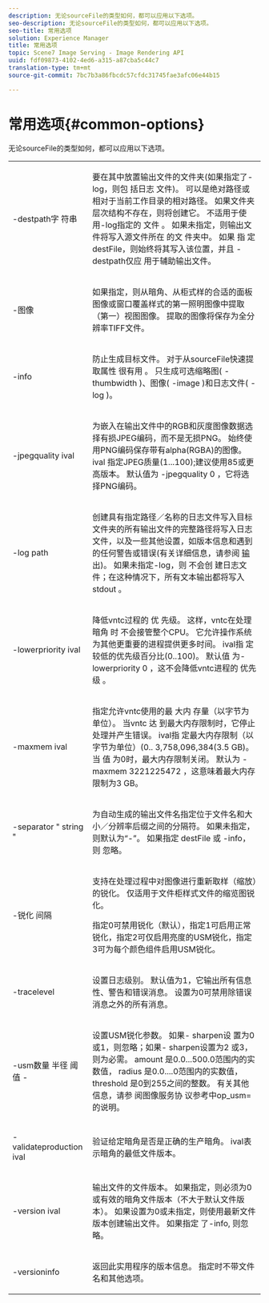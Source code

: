 ```yaml
---
description: 无论sourceFile的类型如何，都可以应用以下选项。
seo-description: 无论sourceFile的类型如何，都可以应用以下选项。
seo-title: 常用选项
solution: Experience Manager
title: 常用选项
topic: Scene7 Image Serving - Image Rendering API
uuid: fdf09873-4102-4ed6-a315-a87cba5c44c7
translation-type: tm+mt
source-git-commit: 7bc7b3a86fbcdc57cfdc31745fae3afc06e44b15

---
```



# 常用选项{#common-options}

无论sourceFile的类型如何，都可以应用以下选项。

<table id="simpletable_3BFC3737C891411D84405CEEF6B19542"> 
 <tr class="strow"> 
  <td class="stentry"> <p> <span class="codeph"> -destpath字 <span class="varname"> 符串 </span></span> </p> </td> 
  <td class="stentry"> <p>要在其中放置输出文件的文件夹(如果指定了-log，则包 <span class="codeph"> 括日志 </span> 文件)。 可以是绝对路径或相对于当前工作目录的相对路径。 如果文件夹层次结构不存在，则将创建它。 不适用于使用-log指定的 <span class="codeph"> 文件 </span>。 如果未指定，则输出文件将写入源文件所在 <span class="varname"> 的文 </span> 件夹中。 如果 <span class="varname"> 指 </span> 定destFile，则始终将其写入该位置，并且 <span class="codeph"> -destpath仅应 </span> 用于辅助输出文件。 </p> </td> 
 </tr> 
 <tr class="strow"> 
  <td class="stentry"> <p> <span class="codeph"> -图像 </span> </p> </td> 
  <td class="stentry"> <p>如果指定，则从暗角、从柜式样的合适的面板图像或窗口覆盖样式的第一照明图像中提取（第一）视图图像。 提取的图像将保存为全分辨率TIFF文件。 </p> </td> 
 </tr> 
 <tr class="strow"> 
  <td class="stentry"> <p> <span class="codeph"> -info </span> </p> </td> 
  <td class="stentry"> <p>防止生成目标文件。 对于从sourceFile快速提取属性 <span class="varname"> 很有用 </span>。 只生成可选缩略图( <span class="codeph"> -thumbwidth </span>)、图像( <span class="codeph"> -image </span>)和日志文件( <span class="codeph"> -log </span>)。 </p> </td> 
 </tr> 
 <tr class="strow"> 
  <td class="stentry"> <p> <span class="codeph"> -jpegquality <span class="varname"> ival </span></span> </p> </td> 
  <td class="stentry"> <p>为嵌入在输出文件中的RGB和灰度图像数据选择有损JPEG编码，而不是无损PNG。 始终使用PNG编码保存带有alpha(RGBA)的图像。 <span class="varname"> ival </span> 指定JPEG质量(1...100);建议使用85或更高版本。 默认值为 <span class="codeph"> -jpegquality 0 </span>，它将选择PNG编码。 </p> </td> 
 </tr> 
 <tr class="strow"> 
  <td class="stentry"> <p> <span class="codeph"> -log <span class="varname"> path </span></span> </p> </td> 
  <td class="stentry"> <p>创建具有指定路径／名称的日志文件写入目标文件夹的所有输出文件的完整路径将写入日志文件，以及一些其他设置，如版本信息和遇到的任何警告或错误(有关详细信息，请参阅 <a href="../../../../ir-api/vntc/utilities/c-ir-vignette-converter-vntc/r-ir-output.md#reference-c51e30b721eb416bb646089f0ac045c5" type="reference" format="dita" scope="local"> 输 </a> 出)。 如果未指定-log，则 <span class="codeph"> 不会创 </span> 建日志文件；在这种情况下，所有文本输出都将写入 <span class="codeph"> stdout </span>。 </p> </td> 
 </tr> 
 <tr class="strow"> 
  <td class="stentry"> <p> <span class="codeph"> -lowerpriority <span class="varname"> ival </span></span> </p> </td> 
  <td class="stentry"> <p>降低vntc过程的 <span class="filepath"> 优 </span> 先级。 这样，vntc在处理暗角 <span class="filepath"> 时 </span> 不会接管整个CPU。 它允许操作系统为其他更重要的进程提供更多时间。 <span class="varname"> ival指 </span> 定较低的优先级百分比(0..100)。 默认值 <span class="codeph"> 为-lowerpriority 0 </span>，这不会降低vntc进程的 <span class="filepath"> 优先级 </span> 。 </p> </td> 
 </tr> 
 <tr class="strow"> 
  <td class="stentry"> <p> <span class="codeph"> -maxmem <span class="varname"> ival </span></span> </p> </td> 
  <td class="stentry"> <p>指定允许vntc使用的最 <span class="filepath"> 大内 </span> 存量（以字节为单位）。 当vntc <span class="filepath"> 达 </span> 到最大内存限制时，它停止处理并产生错误。 <span class="varname"> ival指 </span> 定最大内存限制（以字节为单位）(0.. 3,758,096,384(3.5 GB)。 当 <span class="varname"> 值 </span> 为0时，最大内存限制关闭。 默认为 <span class="codeph"> -maxmem 3221225472 </span>，这意味着最大内存限制为3 GB。 </p> </td> 
 </tr> 
 <tr class="strow"> 
  <td class="stentry"> <p> <span class="codeph"> -separator " <span class="varname"> string </span>" </span> </p> </td> 
  <td class="stentry"> <p>为自动生成的输出文件名指定位于文件名和大小／分辨率后缀之间的分隔符。 如果未指定，则默认为“-”。 如果指定 <span class="varname"> destFile </span> 或 <span class="codeph"> -info，则 </span> 忽略。 </p> </td> 
 </tr> 
 <tr class="strow"> 
  <td class="stentry"> <p> <span class="codeph"> -锐化 <span class="varname"> 间隔 </span></span> </p> </td> 
  <td class="stentry"> <p>支持在处理过程中对图像进行重新取样（缩放）的锐化。 仅适用于文件柜样式文件的缩览图锐化。 </p> <p>指定0可禁用锐化（默认），指定1可启用正常锐化，指定2可仅启用亮度的USM锐化，指定3可为每个颜色组件启用USM锐化。 </p> </td> 
 </tr> 
 <tr class="strow"> 
  <td class="stentry"> <p> <span class="codeph"> -tracelevel </span> </p> </td> 
  <td class="stentry"> <p>设置日志级别。 默认值为1，它输出所有信息性、警告和错误消息。 设置为0可禁用除错误消息之外的所有消息。 </p> </td> 
 </tr> 
 <tr class="strow"> 
  <td class="stentry"> <p> <span class="codeph"> -usm数量 <span class="varname"> 半径 </span> 阈值 <span class="varname"> - </span><span class="varname"></span></span> </p> </td> 
  <td class="stentry"> <p>设置USM锐化参数。 如果- <span class="codeph"> sharpen设 </span> 置为0或1，则忽略；如果- <span class="codeph"> sharpen设置为2 </span> 或3，则为必需。 <span class="varname"> amount </span> 是0.0...500.0范围内的实数值， <span class="varname"> radius </span> 是0.0....0范围内的实数值， <span class="varname"> threshold </span> 是0到255之间的整数。 有关其他信息，请参 <span class="codeph"> 阅图像服务协 </span> 议参考中op_usm=的说明。 </p> </td> 
 </tr> 
 <tr class="strow"> 
  <td class="stentry"> <p> <span class="codeph"> -validateproduction <span class="varname"> ival </span></span> </p> </td> 
  <td class="stentry"> <p>验证给定暗角是否是正确的生产暗角。 <span class="varname"> ival表 </span> 示暗角的最低文件版本。 </p> </td> 
 </tr> 
 <tr class="strow"> 
  <td class="stentry"> <p> <span class="codeph"> -version <span class="varname"> ival </span></span> </p> </td> 
  <td class="stentry"> <p>输出文件的文件版本。 如果指定，则必须为0或有效的暗角文件版本（不大于默认文件版本）。 如果设置为0或未指定，则使用最新文件版本创建输出文件。 如果指定 <span class="codeph"> 了-info, </span> 则忽略。 </p> </td> 
 </tr> 
 <tr class="strow"> 
  <td class="stentry"> <p> <span class="codeph"> -versioninfo </span> </p> </td> 
  <td class="stentry"> <p>返回此实用程序的版本信息。 指定时不带文件名和其他选项。 </p> </td> 
 </tr> 
</table>


